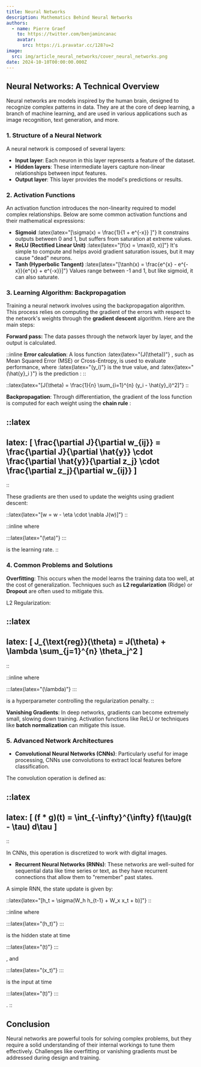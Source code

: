 ```yaml
---
title: Neural Networks
description: Mathematics Behind Neural Networks
authors:
  - name: Pierre Graef
    to: https://twitter.com/benjamincanac
    avatar:
      src: https://i.pravatar.cc/128?u=2
image:
  src: img/article_neural_networks/cover_neural_networks.png
date: 2024-10-10T00:00:00.000Z
---
```


## Neural Networks: A Technical Overview

Neural networks are models inspired by the human brain, designed to recognize complex patterns in data. They are at the core of deep learning, a branch of machine learning, and are used in various applications such as image recognition, text generation, and more.

### 1. Structure of a Neural Network

A neural network is composed of several layers:

- **Input layer**: Each neuron in this layer represents a feature of the dataset.
- **Hidden layers**: These intermediate layers capture non-linear relationships between input features.
- **Output layer**: This layer provides the model's predictions or results.

### 2. Activation Functions

An activation function introduces the non-linearity required to model complex relationships. Below are some common activation functions and their mathematical expressions:

- **Sigmoid**
  :latex{latex="\[\sigma(x) = \frac{1}{1 + e^{-x}} \]"}
  It constrains outputs between 0 and 1, but suffers from saturation at extreme values.
- **ReLU (Rectified Linear Unit)**
  :latex{latex="\[f(x) = \max(0, x)\]"}
  It's simple to compute and helps avoid gradient saturation issues, but it may cause "dead" neurons.
- **Tanh (Hyperbolic Tangent)**
  :latex{latex="\[\tanh(x) = \frac{e^{x} - e^{-x}}{e^{x} + e^{-x}}\]"}
  Values range between -1 and 1, but like sigmoid, it can also saturate.

### 3. Learning Algorithm: Backpropagation

Training a neural network involves using the backpropagation algorithm. This process relies on computing the gradient of the errors with respect to the network's weights through the **gradient descent** algorithm. Here are the main steps:

**Forward pass:** The data passes through the network layer by layer, and the output is calculated.

::inline
**Error calculation**: A loss function :latex{latex="\(J(\theta)\)"} , such as Mean Squared Error (MSE) or Cross-Entropy, is used to evaluate performance, where :latex{latex="\(y_i\)"} is the true value, and :latex{latex="\(\hat{y}_i \)"} is the prediction :
::

::latex{latex="\[J(\theta) = \frac{1}{n} \sum_{i=1}^{n} (y_i - \hat{y}_i)^2\]"}
::

**Backpropagation**: Through differentiation, the gradient of the loss function is computed for each weight using the **chain rule** :

::latex
---
latex: \[ \frac{\partial J}{\partial w_{ij}} = \frac{\partial J}{\partial
  \hat{y}} \cdot \frac{\partial \hat{y}}{\partial z_j} \cdot \frac{\partial
  z_j}{\partial w_{ij}} \]
---
::

These gradients are then used to update the weights using gradient descent:

::latex{latex="\[w = w - \eta \cdot \nabla J(w)\]"}
::

::inline
where

  :::latex{latex="\(\eta\)"}
  :::

is the learning rate.
::

### 4. Common Problems and Solutions

**Overfitting**: This occurs when the model learns the training data too well, at the cost of generalization. Techniques such as **L2 regularization** (Ridge) or **Dropout** are often used to mitigate this.

L2 Regularization:

::latex
---
latex: \[ J_{\text{reg}}(\theta) = J(\theta) + \lambda \sum_{j=1}^{n} \theta_j^2 \]
---
::

::inline
where

  :::latex{latex="\(\lambda\)"}
  :::

is a hyperparameter controlling the regularization penalty.
::

**Vanishing Gradients**: In deep networks, gradients can become extremely small, slowing down training. Activation functions like ReLU or techniques like **batch normalization** can mitigate this issue.

### 5. Advanced Network Architectures

- **Convolutional Neural Networks (CNNs)**: Particularly useful for image processing, CNNs use convolutions to extract local features before classification.

The convolution operation is defined as:

::latex
---
latex: \[ (f * g)(t) = \int_{-\infty}^{\infty} f(\tau)g(t - \tau) d\tau \]
---
::

In CNNs, this operation is discretized to work with digital images.

- **Recurrent Neural Networks (RNNs)**: These networks are well-suited for sequential data like time series or text, as they have recurrent connections that allow them to "remember" past states.

A simple RNN, the state update is given by:

::latex{latex="\[h_t = \sigma(W_h h_{t-1} + W_x x_t + b)\]"}
::

::inline
where

  :::latex{latex="\(h_t\)"}
  :::

is the hidden state at time

  :::latex{latex="\(t\)"}
  :::

, and

  :::latex{latex="\(x_t\)"}
  :::

is the input at time

  :::latex{latex="\(t\)"}
  :::

.
::

## Conclusion

Neural networks are powerful tools for solving complex problems, but they require a solid understanding of their internal workings to tune them effectively. Challenges like overfitting or vanishing gradients must be addressed during design and training.
